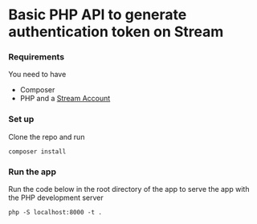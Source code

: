 # Basic PHP API to generate authentication token on Stream

### Requirements
You need to have 
- Composer
- PHP
and a [Stream Account](https://getstream.io)

### Set up
Clone the repo and run 

```shell
composer install
```

### Run the app

Run the code below in the root directory of the app to serve the app with the PHP development server

```shell
php -S localhost:8000 -t .

```

